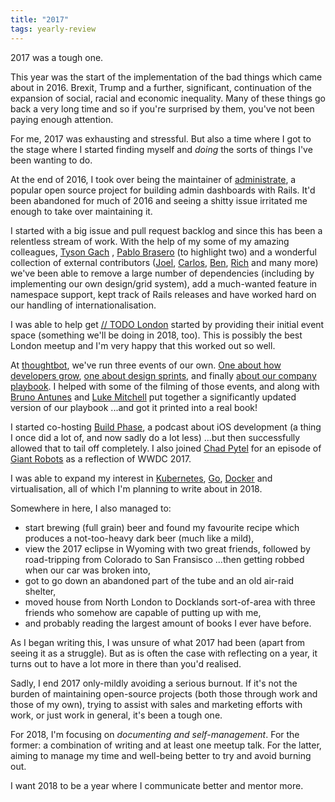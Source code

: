 ```yaml
---
title: "2017"
tags: yearly-review
---
```


2017 was a tough one.

This year was the start of the implementation of the bad things which came
about in 2016. Brexit, Trump and a further, significant, continuation of the
expansion of social, racial and economic inequality. Many of these things go
back a very long time and so if you're surprised by them, you've not been
paying enough attention.

For me, 2017 was exhausting and stressful. But also a time where I got to the
stage where I started finding myself and *doing* the sorts of things I've been
wanting to do.

At the end of 2016, I took over being the maintainer of [administrate][], a
popular open source project for building admin dashboards with Rails. It'd been
abandoned for much of 2016 and seeing a shitty issue irritated me enough to
take over maintaining it.

I started with a big issue and pull request backlog and since this has been a
relentless stream of work. With the help of my some of my amazing colleagues,
[Tyson Gach][] , [Pablo Brasero][] (to highlight two) and a wonderful
collection of external contributors ([Joel][], [Carlos][], [Ben][], [Rich][] 
and many more) we've been able to remove a large number of dependencies 
(including by implementing our own design/grid system), add a much-wanted 
feature in namespace support, kept track of Rails releases and have worked hard 
on our handling of internationalisation.

I was able to help get [// TODO London][todo] started by providing their
initial event space (something we'll be doing in 2018, too). This is
possibly the best London meetup and I'm very happy that this worked out so
well.

At [thoughtbot][], we've run three events of our own. [One about how
developers grow][dev-path-event], [one about design
sprints][design-sprint-event], and finally [about our company
playbook][playbook-podcast]. I helped with some of the filming of those
events, and along with [Bruno Antunes][] and [Luke Mitchell][] put
together a significantly updated version of our playbook ...and got it printed
into a real book!

I started co-hosting [Build Phase][], a podcast about iOS development (a
thing I once did a lot of, and now sadly do a lot less) ...but then
successfully allowed that to tail off completely. I also joined [Chad
Pytel][] for an episode of [Giant Robots][] as a reflection of WWDC
2017.

I was able to expand my interest in [Kubernetes][], [Go][],
[Docker][] and virtualisation, all of which I'm planning to write about in
2018.

Somewhere in here, I also managed to:

-   start brewing (full grain) beer and found my favourite recipe which
    produces a not-too-heavy dark beer (much like a mild),
-   view the 2017 eclipse in Wyoming with two great friends, followed by
    road-tripping from Colorado to San Fransisco ...then getting robbed when
    our car was broken into,
-   got to go down an abandoned part of the tube and an old air-raid shelter,
-   moved house from North London to Docklands sort-of-area with three friends
    who somehow are capable of putting up with me,
-   and probably reading the largest amount of books I ever have before.

As I began writing this, I was unsure of what 2017 had been (apart from seeing
it as a struggle). But as is often the case with reflecting on a year, it turns
out to have a lot more in there than you'd realised.

Sadly, I end 2017 only-mildly avoiding a serious burnout. If it's not the
burden of maintaining open-source projects (both those through work and those
of my own), trying to assist with sales and marketing efforts with work, or
just work in general, it's been a tough one.

For 2018, I'm focusing on *documenting and self-management*. For the former: a
combination of writing and at least one meetup talk. For the latter, aiming to
manage my time and well-being better to try and avoid burning out.

I want 2018 to be a year where I communicate better and mentor more.

[administrate]: https://github.com/thoughtbot/administrate
[Tyson Gach]: https://www.tysongach.com
[Pablo Brasero]: http://www.pablobm.com
[Joel]: https://github.com/jayroh
[Carlos]: https://github.com/carlosramireziii
[Ben]: https://github.com/BenMorganIO
[Rich]: https://github.com/pedantic-git
[todo]: https://todo-london.com
[thoughtbot]: https://thoughtbot.com/london
[dev-path-event]: https://www.youtube.com/watch?v=3LiY4uhuTeQ
[design-sprint-event]: https://www.eventbrite.co.uk/e/panel-discussion-design-sprints-tickets-36773548674#
[playbook-podcast]: http://giantrobots.fm/256
[Bruno Antunes]: https://nootch.net
[Luke Mitchell]: http://www.interroban.gg
[Build Phase]: /posts/co-hosting-build-phase-podcast.html
[Chad Pytel]: http://chadpytel.com/
[Giant Robots]: /posts/giant-robots-podcast-wwdc.html
[Kubernetes]: https://kubernetes.io
[Go]: https://golang.org
[Docker]: https://www.docker.com
